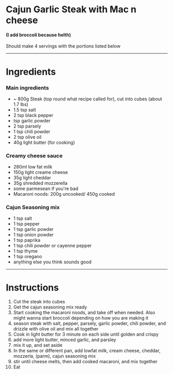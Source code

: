 # Cajun Garlic Steak with Mac n cheese
#### (I add broccoli because helth)
Should make 4 servings with the portions listed below

---
# Ingredients

### Main ingredients
- ~ 800g Steak (top round what recipe called for), cut into cubes (about 1.7 lbs)
- 1.5 tsp salt
- 2 tsp black pepper
- tsp garlic powder
- 2 tsp parsely
- 1 tsp chili powder
- 2 tsp olive oil
- 40g light butter (for cooking)

### Creamy cheese sauce
- 280ml low fat milk
- 150g light creame cheese
- 35g light cheddar
- 35g shredded mozzerella
- some parmesean if you're bad
- Macaroni noods: 200g uncooked/ 450g cooked

### Cajun Seasoning mix
- 1 tsp salt
- 1 tsp pepper
- 1 tsp garlic powder
- 1 tsp onion powder
- 1 tsp paprika
- 1 tsp chili powder or cayenne pepper
- 1 tsp thyme
- 1 tsp oregano
- anything else you think sounds good

---
# Instructions
1. Cut the steak into cubes
2. Get the cajun seasoning mix ready
3. Start cooking the macaroni noods, and take off when needed. Also might wanna start broccoli depending on how you are making it
4. season steak with salt, pepper, parsely, garlic powder, chili powder, and drizzle with olive oil and mix all together
5. Cook in light butter for 3 minute on each side until golden and crispy
6. add more light butter, minced garlic, and parsley
7. mix it up, and set aside
8. In the same or different pan, add lowfat milk, cream cheese, cheddar, mozzerla, (parm), cajun seasoning mix
9. stir until cheese melts, then add cooked macaroni, and mix together
10. Eat
